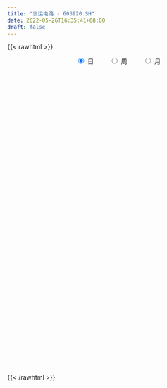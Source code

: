 ```yaml
---
title: "世运电路 - 603920.SH"
date: 2022-05-26T16:35:41+08:00
draft: false
---
```

{{< rawhtml >}}
    <div style="text-align: center">
        <label style="padding: 1rem;"><input style="margin-right: .5rem" type="radio" name="period" value="D" checked onclick="period_change(this)">日</label>
        <label style="padding: 1rem;"><input style="margin-right: .5rem" type="radio" name="period" value="W" onclick="period_change(this)">周</label>
        <label style="padding: 1rem;"><input style="margin-right: .5rem" type="radio" name="period" value="M" onclick="period_change(this)">月</label>
    </div>
    <div id="chart" style="height: 700px;"></div> 
    <script type="text/javascript">
        const D_v = [33326.0,23216.4,18009.42,19666.47,19107.69,30762.7,24983.65,41075.23,45403.71,41141.43,31459.09,29015.76,31168.48,29030.0,26326.19,68369.15,29305.7,54631.2,33809.95,32069.97,27053.36,37580.94,41169.48,78990.0,78457.23,51004.53,223050.65,292395.11,146400.59,110083.61,88919.59,89397.93,111469.98,63408.29,64048.67,62581.49,65158.04,88711.17,81144.14,63901.85,72620.6,84171.57,80054.33,42629.07,34310.21,40191.39,44589.99,49110.21,40695.53,46791.68,127608.06,351863.86,313255.12,165436.65,174815.93,140095.82,108191.59,76377.75,106663.2,80804.52,84882.96,76594.9,121137.41,83291.4,50801.42,115740.96,85500.1,44013.7,43875.6,56800.51,49056.14,41790.17,40466.03,66346.87,59200.79,83011.75,140339.16,175343.13,184434.47,269334.72,360366.01,182826.61,218499.08,194936.87,131217.29,227215.64,89162.35,115960.23,86245.03,88309.36,130862.98,64328.0,56324.07,38339.29,64413.63,46150.02,60509.45,119614.78,113822.38,85574.2,52441.38,144698.07,159511.95,101885.87,163431.64,77966.67,69630.01,127321.52,277232.63,147619.98,114928.75,96262.08,72215.84,335629.37,317446.63,222782.05,163783.78,118664.36,137868.25,189448.25,201817.14,161482.73,103769.11,165624.99,169419.6,192268.82,143059.72,144014.13,106565.45,139605.81,235942.5,164420.99,187746.95,143181.8,82457.37,122002.35,115267.4,109259.23,123812.36,96416.98,109049.45,61798.58,52683.31,35307.67,54357.14,47913.98,52502.74,37135.49,33188.85,93970.25,164872.49,193266.15,135272.18,120176.59,124734.67,146054.4,81153.71,75145.2,76613.62,60479.75,72486.33,65524.2,243478.86,197772.27,122945.68,171403.5,178104.28,102601.2,85887.71,78688.17,87222.03,84669.5,54721.62,112863.07,98294.31,87636.1,83281.74,105785.35,99736.32,71372.1,131670.6,114410.79,121028.39,48359.64,90158.4,53686.5,58607.14,68789.81,85903.17,77371.21,128842.28,56844.06,72483.18,85136.97,162515.82,94487.01,89434.28,74767.3,86773.91,91941.03,64023.42,50724.02,62918.72,71058.91,67092.5,45803.28,41872.4,30231.71,72622.25,72765.14,64343.84,98222.0,54024.04,66405.34,48388.41,29381.33,34644.53,44921.83,39778.4,60400.17,58615.24,47594.3,34109.44,57614.8,79119.82,54034.34,32860.29,39068.16,30856.08,57490.56,68706.17,87990.79,65065.54,64318.24,96633.49,89401.41,47053.74,71253.8,76567.37,124428.27,174172.03,90298.91,79341.84,69009.1,83656.15,56674.24,39491.02,66379.09,35209.39,47831.68]
const D_histogram = [0.0,-0.0052075214,-0.005346753,-0.0032342951,-0.0054936608,0.0043030591,0.0178207953,0.03623369,0.0632912304,0.0696027034,0.0785034981,0.0917002281,0.081136177,0.0645678458,0.0506309147,0.0654555871,0.0647320381,0.0645686002,0.0608268627,0.0440252976,0.0188676257,0.0025182261,0.0072509754,0.0212634666,0.0409474751,0.0337049597,0.1062529372,0.1794562519,0.1779862565,0.1612927019,0.14130839,0.1238160953,0.0459792112,-0.006354523,-0.0527090055,-0.0940420492,-0.104957776,-0.0883389579,-0.0717244566,-0.0602873825,-0.0806373348,-0.1196602124,-0.1661540144,-0.1883492244,-0.1924453988,-0.1756096251,-0.1512418343,-0.1211712803,-0.1079718182,-0.1128126206,-0.0320851534,0.0515292143,0.133090563,0.1500739476,0.1898046098,0.147465509,0.137894839,0.0986342523,0.0770594368,0.0636960137,0.0400802729,0.0335213855,0.0302627094,-0.0033726164,-0.021729523,-0.0952305808,-0.1488088731,-0.1835612507,-0.1870429902,-0.1664870123,-0.1596425517,-0.1524526718,-0.1508193145,-0.1447524337,-0.141638412,-0.1561700205,-0.1117207775,-0.024720828,0.0729575629,0.2211818476,0.3443116146,0.3717210657,0.396839405,0.4010697284,0.3540577235,0.2376567228,0.1388456765,0.0310341648,-0.0500343209,-0.141247669,-0.1730893533,-0.2103266941,-0.2395800351,-0.2336698277,-0.2661238121,-0.262241813,-0.2185983296,-0.1269338629,-0.0549972104,-0.0124729674,0.0055863245,0.0801041656,0.1412478449,0.1796326707,0.2198381954,0.2247528412,0.1812508914,0.2388195515,0.3472406767,0.3642737706,0.3133689876,0.283739475,0.3551434408,0.4961696787,0.5702018464,0.5983392882,0.5821085247,0.5241910206,0.4509209419,0.4346590293,0.2969990783,0.1931732451,0.1110891859,0.0805055986,-0.1014499621,-0.1962052148,-0.2098307563,-0.1790713662,-0.1874288727,-0.0592564534,-0.1373586315,-0.2618466912,-0.2091747403,-0.2009091193,-0.1764177225,-0.2377264307,-0.2297182208,-0.1749688555,-0.2867618238,-0.3292240607,-0.2914314677,-0.2882547607,-0.2730989724,-0.2544360316,-0.2837510844,-0.3147891022,-0.3534969818,-0.3769465909,-0.3651316712,-0.281222999,-0.0837710664,0.0464142525,0.1798383284,0.2370505891,0.1076618658,0.0542002266,0.0535599335,0.0112718614,-0.0593963483,-0.0616879716,-0.1440298363,-0.1455418973,-0.1189547783,-0.0509893672,-0.0517947478,0.0863362837,0.2639070038,0.3369486771,0.3277512736,0.2437687825,0.0631525124,-0.0072489829,-0.1063329934,-0.041183218,-0.0831855121,-0.1503902696,-0.133799193,-0.1967156746,-0.2144601534,-0.2496977742,-0.3521956822,-0.3681452857,-0.2662697726,-0.2229126868,-0.2448020233,-0.2324908114,-0.2358730837,-0.2566731176,-0.2171536312,-0.2237285642,-0.1606989691,-0.1080345854,-0.0375780179,-0.0419022424,-0.1304278536,-0.1997827854,-0.2836633399,-0.3511829374,-0.3511392373,-0.3245427373,-0.2819579906,-0.2571070863,-0.263871613,-0.2071712686,-0.1106398065,-0.0405380343,0.0279227864,0.0668137306,0.1513502099,0.1825005534,0.1449554078,0.167461142,0.1571210617,0.213807994,0.2005571964,0.1864661378,0.1606749229,0.091521839,0.0394502029,-0.0484149478,-0.1003915584,-0.1664873666,-0.1616454843,-0.1122266287,-0.0359262675,0.0060799217,0.0422442429,0.0376552027,0.0249082555,-0.0593490116,-0.1577101462,-0.1706890523,-0.1775840458,-0.1007656606,0.0470615495,0.1313453738,0.1844854842,0.2372353285,0.3598249334,0.4078995489,0.5015462719,0.5404850945,0.5463281891,0.5400868517,0.4864386655,0.4258402484,0.379684247,0.2681916486,0.1930946603,0.1462208717]
const D_fast = [0.0,-0.0065094017,-0.0079853215,-0.0066814374,-0.0103142184,0.0005582663,0.0185312014,0.0460025186,0.0888828666,0.1125950154,0.1411216846,0.1772434717,0.1869634648,0.1865370951,0.1852578927,0.2164464618,0.2319059224,0.2478846345,0.2593496126,0.253554372,0.2331136065,0.2173937634,0.2239392566,0.2432676144,0.2731884917,0.2743722162,0.3734834281,0.4915508057,0.5345773745,0.5582069953,0.5735497809,0.58701151,0.5206694287,0.4667470638,0.4072153299,0.342371774,0.3052166031,0.2997506817,0.2984340688,0.2947992973,0.2542900114,0.1853520807,0.0973197751,0.028037259,-0.0241702651,-0.0512368977,-0.0646795655,-0.0649018316,-0.078695324,-0.1117392816,-0.0390331027,0.0574635686,0.1722975581,0.2267994295,0.3139812442,0.3085085206,0.3334115604,0.3188095367,0.3164995804,0.3190601607,0.3054644882,0.3072859472,0.3115929485,0.2771144685,0.2533251812,0.1560164782,0.0652359676,-0.0154067227,-0.0656492097,-0.0867149849,-0.1197811622,-0.1507044502,-0.1867759215,-0.2168971492,-0.2491927304,-0.3027668441,-0.2862477954,-0.205428053,-0.0895102713,0.1140094752,0.3232171459,0.4435568634,0.5678850539,0.6723828094,0.7138852354,0.6568984155,0.5927987883,0.4927458178,0.3991687519,0.2726434865,0.1975294639,0.1077104495,0.0185620998,-0.0339451498,-0.1329300871,-0.1946085414,-0.2056146403,-0.1456836394,-0.0874962894,-0.0480902883,-0.0286344152,0.0659094673,0.1623651078,0.2456581013,0.3408231748,0.401926031,0.403736804,0.521010352,0.7162416463,0.8243431829,0.8517806468,0.8930860029,1.0532758289,1.3183444865,1.5349271159,1.7126493797,1.8419457473,1.9150759983,1.9545361551,2.0469389999,1.9835288184,1.9279962965,1.8736845338,1.8632273461,1.6559092949,1.5121027385,1.4460195079,1.4320110565,1.3767963318,1.4901546377,1.3777128017,1.1877630693,1.1881413351,1.1461796762,1.1265666424,1.0058263265,0.9564049813,0.9674121326,0.7839287084,0.6591604563,0.6240951824,0.5552081993,0.5020892444,0.4571431773,0.3568903535,0.2471550601,0.120072935,0.0023866782,-0.0770813199,-0.0634783974,0.1130307686,0.2548196506,0.4332033086,0.5496782166,0.4472049597,0.4072933771,0.4200430674,0.3805729607,0.2950556639,0.2773420477,0.158992724,0.1210951886,0.1179436131,0.1731616823,0.1594076148,0.3191227173,0.5626701883,0.7199490309,0.7926894457,0.7696491503,0.6048210082,0.5326072672,0.4069400084,0.4617939793,0.3989953072,0.2941929823,0.2773342606,0.1652388604,0.0938793432,-0.0037827211,-0.1943295496,-0.3023154746,-0.2670074046,-0.2793784905,-0.3624683328,-0.4082798238,-0.4706303671,-0.5555986803,-0.5703676017,-0.6328746758,-0.6100198229,-0.5843640855,-0.5233020225,-0.5381018076,-0.6592343822,-0.7785350104,-0.9333313998,-1.0886467317,-1.176387841,-1.2309270253,-1.2588317762,-1.2982576434,-1.3709900734,-1.3660825462,-1.2972110357,-1.2372437721,-1.1618022548,-1.106207878,-0.9838338462,-0.9070583644,-0.9083646579,-0.8439936383,-0.8150534532,-0.7049145224,-0.6680260208,-0.635500545,-0.6211230292,-0.6673956533,-0.7096047388,-0.8095736264,-0.8866481266,-0.9943657764,-1.0299352652,-1.0085730668,-0.9412542724,-0.8977281028,-0.8510027209,-0.8461779604,-0.8526978437,-0.9517923637,-1.0895810348,-1.1452322041,-1.196523209,-1.144896239,-0.9853036415,-0.8681834738,-0.7689219923,-0.6568633159,-0.4443174776,-0.2942679749,-0.0752346839,0.0988254123,0.2412505542,0.3700309297,0.4379924099,0.483854055,0.5326191153,0.488174429,0.4613511058,0.4510325352]
const D_slow = [0.0,-0.0013018803,-0.0026385686,-0.0034471423,-0.0048205576,-0.0037447928,0.000710406,0.0097688286,0.0255916362,0.042992312,0.0626181865,0.0855432436,0.1058272878,0.1219692493,0.1346269779,0.1509908747,0.1671738842,0.1833160343,0.19852275,0.2095290744,0.2142459808,0.2148755373,0.2166882812,0.2220041478,0.2322410166,0.2406672565,0.2672304908,0.3120945538,0.3565911179,0.3969142934,0.4322413909,0.4631954147,0.4746902175,0.4731015868,0.4599243354,0.4364138231,0.4101743791,0.3880896396,0.3701585255,0.3550866798,0.3349273461,0.305012293,0.2634737894,0.2163864834,0.1682751337,0.1243727274,0.0865622688,0.0562694487,0.0292764942,0.001073339,-0.0069479493,0.0059343543,0.039206995,0.0767254819,0.1241766344,0.1610430116,0.1955167214,0.2201752844,0.2394401436,0.2553641471,0.2653842153,0.2737645617,0.281330239,0.2804870849,0.2750547042,0.251247059,0.2140448407,0.168154528,0.1213937805,0.0797720274,0.0398613895,0.0017482216,-0.0359566071,-0.0721447155,-0.1075543185,-0.1465968236,-0.174527018,-0.180707225,-0.1624678343,-0.1071723724,-0.0210944687,0.0718357977,0.171045649,0.2713130811,0.3598275119,0.4192416926,0.4539531118,0.461711653,0.4492030727,0.4138911555,0.3706188172,0.3180371436,0.2581421349,0.1997246779,0.1331937249,0.0676332717,0.0129836893,-0.0187497765,-0.0324990791,-0.0356173209,-0.0342207398,-0.0141946984,0.0211172629,0.0660254305,0.1209849794,0.1771731897,0.2224859126,0.2821908004,0.3690009696,0.4600694123,0.5384116592,0.6093465279,0.6981323881,0.8221748078,0.9647252694,1.1143100915,1.2598372226,1.3908849778,1.5036152132,1.6122799706,1.6865297401,1.7348230514,1.7625953479,1.7827217475,1.757359257,1.7083079533,1.6558502642,1.6110824227,1.5642252045,1.5494110911,1.5150714332,1.4496097604,1.3973160754,1.3470887955,1.3029843649,1.2435527572,1.186123202,1.1423809882,1.0706905322,0.988384517,0.9155266501,0.8434629599,0.7751882168,0.7115792089,0.6406414378,0.5619441623,0.4735699168,0.3793332691,0.2880503513,0.2177446016,0.196801835,0.2084053981,0.2533649802,0.3126276275,0.3395430939,0.3530931506,0.3664831339,0.3693010993,0.3544520122,0.3390300193,0.3030225602,0.2666370859,0.2368983913,0.2241510495,0.2112023626,0.2327864335,0.2987631845,0.3830003538,0.4649381721,0.5258803678,0.5416684959,0.5398562501,0.5132730018,0.5029771973,0.4821808193,0.4445832519,0.4111334536,0.361954535,0.3083394966,0.2459150531,0.1578661325,0.0658298111,-0.000737632,-0.0564658037,-0.1176663096,-0.1757890124,-0.2347572833,-0.2989255627,-0.3532139705,-0.4091461116,-0.4493208538,-0.4763295002,-0.4857240046,-0.4961995652,-0.5288065286,-0.578752225,-0.64966806,-0.7374637943,-0.8252486036,-0.906384288,-0.9768737856,-1.0411505572,-1.1071184604,-1.1589112776,-1.1865712292,-1.1967057378,-1.1897250412,-1.1730216086,-1.1351840561,-1.0895589177,-1.0533200658,-1.0114547803,-0.9721745149,-0.9187225164,-0.8685832173,-0.8219666828,-0.7817979521,-0.7589174923,-0.7490549416,-0.7611586786,-0.7862565682,-0.8278784098,-0.8682897809,-0.8963464381,-0.905328005,-0.9038080245,-0.8932469638,-0.8838331631,-0.8776060992,-0.8924433521,-0.9318708887,-0.9745431518,-1.0189391632,-1.0441305784,-1.032365191,-0.9995288476,-0.9534074765,-0.8940986444,-0.804142411,-0.7021675238,-0.5767809558,-0.4416596822,-0.3050776349,-0.170055922,-0.0484462556,0.0580138065,0.1529348683,0.2199827804,0.2682564455,0.3048116634]
const D_data = [['2021-05-17', 11.2684, 11.4019, 11.224, 11.4389],['2021-05-18', 11.35, 11.3203, 11.2462, 11.4093],['2021-05-19', 11.3203, 11.3648, 11.261, 11.387],['2021-05-20', 11.3648, 11.3945, 11.2833, 11.4464],['2021-05-21', 11.4167, 11.3352, 11.3352, 11.4241],['2021-05-24', 11.3352, 11.5057, 11.1202, 11.5501],['2021-05-25', 11.4908, 11.6243, 11.4538, 11.6465],['2021-05-26', 11.5501, 11.7948, 11.5501, 11.9134],['2021-05-27', 11.7207, 12.0691, 11.7207, 12.2025],['2021-05-28', 12.0691, 11.9579, 11.8986, 12.1506],['2021-05-31', 11.9727, 12.0987, 11.9579, 12.1062],['2021-06-01', 12.0987, 12.2915, 12.0246, 12.373],['2021-06-02', 12.2915, 12.0839, 11.9727, 12.3434],['2021-06-03', 12.336, 12.0098, 12.0098, 12.373],['2021-06-04', 12.0987, 12.0246, 11.9727, 12.1284],['2021-06-07', 12.0617, 12.4546, 12.0617, 12.7363],['2021-06-08', 12.4398, 12.373, 12.2692, 12.4472],['2021-06-09', 12.6029, 12.4546, 12.3137, 12.8623],['2021-06-10', 12.3804, 12.4768, 12.3508, 12.5287],['2021-06-11', 12.4842, 12.3286, 12.2099, 12.551],['2021-06-15', 12.3582, 12.1655, 12.1062, 12.462],['2021-06-16', 12.158, 12.2025, 12.1284, 12.5213],['2021-06-17', 12.2, 12.47, 12.01, 12.54],['2021-06-18', 12.48, 12.68, 12.25, 12.79],['2021-06-21', 12.53, 12.9, 12.53, 13.08],['2021-06-22', 12.9, 12.66, 12.56, 12.97],['2021-06-23', 12.61, 13.93, 12.51, 13.93],['2021-06-24', 14.16, 14.49, 13.55, 15.2],['2021-06-25', 14.1, 13.94, 13.75, 14.17],['2021-06-28', 13.73, 13.89, 13.6, 14.38],['2021-06-29', 13.89, 13.93, 13.72, 14.07],['2021-06-30', 13.92, 14.03, 13.68, 14.1],['2021-07-01', 13.91, 13.15, 13.12, 13.92],['2021-07-02', 13.08, 13.2, 12.99, 13.36],['2021-07-05', 13.28, 13.05, 12.92, 13.38],['2021-07-06', 13.03, 12.88, 12.71, 13.08],['2021-07-07', 12.86, 13.1, 12.73, 13.13],['2021-07-08', 13.25, 13.44, 13.15, 13.48],['2021-07-09', 13.28, 13.52, 13.24, 13.67],['2021-07-12', 13.48, 13.53, 13.3, 13.56],['2021-07-13', 13.5, 13.1, 13.05, 13.53],['2021-07-14', 13.03, 12.67, 12.64, 13.18],['2021-07-15', 12.62, 12.27, 12.06, 12.76],['2021-07-16', 12.2, 12.28, 12.17, 12.37],['2021-07-19', 12.18, 12.31, 12.11, 12.51],['2021-07-20', 12.23, 12.48, 12.15, 12.49],['2021-07-21', 12.48, 12.57, 12.41, 12.68],['2021-07-22', 12.57, 12.69, 12.39, 12.73],['2021-07-23', 12.71, 12.51, 12.43, 12.87],['2021-07-26', 12.42, 12.22, 11.9, 12.51],['2021-07-27', 12.2, 13.44, 12.15, 13.44],['2021-07-28', 13.53, 13.93, 12.98, 13.94],['2021-07-29', 13.88, 14.43, 13.6, 14.96],['2021-07-30', 14.15, 14.01, 13.64, 14.29],['2021-08-02', 14.0, 14.6, 13.81, 14.79],['2021-08-03', 14.5, 13.72, 13.6, 14.51],['2021-08-04', 14.04, 14.13, 13.72, 14.13],['2021-08-05', 13.99, 13.75, 13.7, 13.99],['2021-08-06', 13.7, 13.91, 13.42, 14.32],['2021-08-09', 13.76, 14.01, 13.55, 14.04],['2021-08-10', 13.93, 13.86, 13.66, 14.21],['2021-08-11', 13.87, 14.06, 13.73, 14.08],['2021-08-12', 14.1, 14.14, 13.98, 14.54],['2021-08-13', 14.16, 13.71, 13.69, 14.19],['2021-08-16', 13.66, 13.79, 13.5, 13.8],['2021-08-17', 13.81, 12.84, 12.7, 13.92],['2021-08-18', 12.72, 12.68, 12.4, 12.94],['2021-08-19', 12.6, 12.57, 12.48, 12.76],['2021-08-20', 12.58, 12.73, 12.34, 12.79],['2021-08-23', 12.54, 12.95, 12.49, 13.04],['2021-08-24', 12.99, 12.73, 12.71, 13.0],['2021-08-25', 12.75, 12.65, 12.53, 12.79],['2021-08-26', 12.69, 12.48, 12.42, 12.72],['2021-08-27', 12.45, 12.43, 12.06, 12.45],['2021-08-30', 12.33, 12.29, 12.25, 12.51],['2021-08-31', 12.29, 11.9, 11.9, 12.33],['2021-09-01', 11.93, 12.59, 11.41, 13.06],['2021-09-02', 12.5, 13.4, 12.42, 13.58],['2021-09-03', 13.25, 14.03, 13.18, 14.03],['2021-09-06', 14.4, 15.43, 14.15, 15.43],['2021-09-07', 15.96, 16.07, 15.55, 16.6],['2021-09-08', 16.06, 15.57, 15.39, 16.1],['2021-09-09', 15.52, 16.01, 15.39, 16.37],['2021-09-10', 15.8, 16.18, 15.41, 16.29],['2021-09-13', 15.85, 15.77, 15.51, 16.25],['2021-09-14', 15.76, 14.75, 14.25, 15.95],['2021-09-15', 14.7, 14.6, 14.21, 14.7],['2021-09-16', 14.63, 14.06, 13.83, 14.65],['2021-09-17', 14.06, 13.94, 13.61, 14.19],['2021-09-22', 13.68, 13.33, 13.3, 14.04],['2021-09-23', 13.6, 13.67, 13.5, 14.06],['2021-09-24', 13.8, 13.31, 13.23, 13.8],['2021-09-27', 13.36, 13.09, 12.81, 13.51],['2021-09-28', 13.09, 13.31, 12.88, 13.37],['2021-09-29', 13.15, 12.58, 12.53, 13.25],['2021-09-30', 12.6, 12.76, 12.59, 13.04],['2021-10-08', 12.9, 13.2, 12.89, 13.3],['2021-10-11', 13.3, 14.03, 13.07, 14.05],['2021-10-12', 14.0, 14.15, 13.63, 14.23],['2021-10-13', 14.0, 14.06, 13.84, 14.42],['2021-10-14', 14.06, 13.91, 13.68, 14.18],['2021-10-15', 13.79, 14.9, 13.53, 15.2],['2021-10-18', 14.9, 15.19, 14.6, 15.76],['2021-10-19', 15.16, 15.31, 14.85, 15.44],['2021-10-20', 15.31, 15.72, 14.93, 16.38],['2021-10-21', 15.82, 15.6, 15.21, 15.96],['2021-10-22', 15.58, 15.08, 15.06, 15.58],['2021-10-25', 15.18, 16.59, 15.01, 16.59],['2021-10-26', 17.26, 17.96, 16.0, 18.25],['2021-10-27', 17.57, 17.5, 17.12, 18.38],['2021-10-28', 17.32, 16.9, 16.85, 18.1],['2021-10-29', 16.89, 17.27, 16.6, 17.5],['2021-11-01', 17.75, 19.0, 17.75, 19.0],['2021-11-02', 20.8, 20.9, 20.0, 20.9],['2021-11-03', 20.67, 21.2, 19.9, 21.8],['2021-11-04', 21.19, 21.52, 20.6, 22.75],['2021-11-05', 21.62, 21.64, 21.03, 22.17],['2021-11-08', 21.05, 21.55, 20.72, 21.64],['2021-11-09', 21.55, 21.6, 20.92, 21.89],['2021-11-10', 21.28, 22.65, 21.05, 22.9],['2021-11-11', 22.23, 21.24, 21.06, 22.4],['2021-11-12', 21.1, 21.45, 20.53, 21.52],['2021-11-15', 21.45, 21.59, 21.0, 21.8],['2021-11-16', 21.25, 22.26, 20.81, 22.31],['2021-11-17', 21.83, 20.03, 20.03, 22.26],['2021-11-18', 20.3, 20.5, 19.19, 20.56],['2021-11-19', 20.6, 21.3, 20.0, 21.33],['2021-11-22', 21.41, 21.98, 20.51, 22.32],['2021-11-23', 21.71, 21.63, 21.15, 22.8],['2021-11-24', 21.45, 23.79, 21.23, 23.79],['2021-11-25', 24.5, 21.48, 21.41, 24.77],['2021-11-26', 20.58, 20.4, 19.8, 20.97],['2021-11-29', 19.78, 22.44, 19.65, 22.44],['2021-11-30', 22.96, 22.08, 21.43, 23.0],['2021-12-01', 21.99, 22.41, 21.67, 22.45],['2021-12-02', 22.41, 21.25, 20.96, 22.6],['2021-12-03', 21.52, 21.96, 21.0, 22.66],['2021-12-06', 22.28, 22.72, 21.7, 23.47],['2021-12-07', 22.69, 20.45, 20.45, 22.72],['2021-12-08', 20.41, 20.8, 19.42, 21.13],['2021-12-09', 20.59, 21.68, 20.54, 21.85],['2021-12-10', 21.73, 21.25, 20.81, 21.73],['2021-12-13', 21.0, 21.34, 20.0, 21.4],['2021-12-14', 21.19, 21.37, 20.9, 21.58],['2021-12-15', 21.21, 20.62, 20.49, 21.96],['2021-12-16', 20.51, 20.28, 20.16, 21.18],['2021-12-17', 20.28, 19.8, 19.7, 20.65],['2021-12-20', 19.8, 19.59, 19.36, 20.13],['2021-12-21', 19.6, 19.75, 19.56, 20.01],['2021-12-22', 19.87, 20.69, 19.74, 21.25],['2021-12-23', 21.4, 22.76, 20.41, 22.76],['2021-12-24', 22.48, 22.82, 22.25, 24.0],['2021-12-27', 23.0, 23.7, 23.0, 24.15],['2021-12-28', 23.59, 23.47, 23.1, 25.0],['2021-12-29', 23.58, 21.12, 21.12, 23.61],['2021-12-30', 21.01, 21.69, 20.52, 22.04],['2021-12-31', 21.81, 22.3, 21.7, 22.73],['2022-01-04', 22.83, 21.74, 21.17, 22.9],['2022-01-05', 21.71, 21.11, 20.38, 21.72],['2022-01-06', 21.15, 21.77, 20.37, 22.06],['2022-01-07', 21.52, 20.5, 20.17, 21.86],['2022-01-10', 20.3, 21.21, 19.96, 21.32],['2022-01-11', 21.02, 21.56, 20.72, 23.33],['2022-01-12', 21.66, 22.3, 20.6, 22.3],['2022-01-13', 22.01, 21.61, 20.9, 22.15],['2022-01-14', 21.35, 23.77, 20.8, 23.77],['2022-01-17', 24.35, 25.3, 23.29, 25.32],['2022-01-18', 25.0, 24.96, 24.55, 25.65],['2022-01-19', 24.94, 24.43, 23.89, 25.14],['2022-01-20', 24.43, 23.54, 23.09, 24.49],['2022-01-21', 23.25, 21.81, 21.6, 23.49],['2022-01-24', 21.56, 22.61, 21.4, 22.98],['2022-01-25', 22.55, 21.82, 21.78, 23.4],['2022-01-26', 22.0, 23.8, 21.79, 24.0],['2022-01-27', 23.99, 22.54, 22.48, 24.22],['2022-01-28', 22.8, 21.9, 21.6, 23.75],['2022-02-07', 22.49, 22.76, 22.27, 23.43],['2022-02-08', 22.7, 21.56, 21.1, 23.6],['2022-02-09', 22.09, 21.79, 20.41, 22.13],['2022-02-10', 21.65, 21.28, 20.95, 22.27],['2022-02-11', 21.1, 19.85, 19.2, 21.11],['2022-02-14', 19.44, 20.34, 18.8, 20.7],['2022-02-15', 20.34, 21.8, 20.3, 22.06],['2022-02-16', 21.76, 21.26, 21.11, 22.0],['2022-02-17', 21.26, 20.3, 20.19, 21.44],['2022-02-18', 20.0, 20.49, 19.86, 20.7],['2022-02-21', 20.41, 20.1, 19.88, 21.14],['2022-02-22', 19.88, 19.58, 19.41, 20.01],['2022-02-23', 19.58, 20.15, 19.58, 20.6],['2022-02-24', 20.03, 19.43, 19.0, 20.24],['2022-02-25', 19.7, 20.24, 19.67, 21.13],['2022-02-28', 20.15, 20.25, 19.77, 20.33],['2022-03-01', 20.34, 20.68, 20.13, 20.76],['2022-03-02', 20.65, 19.82, 19.5, 20.65],['2022-03-03', 19.88, 18.37, 18.04, 20.01],['2022-03-04', 17.94, 17.97, 17.7, 18.25],['2022-03-07', 17.97, 17.09, 16.9, 17.97],['2022-03-08', 17.27, 16.53, 16.4, 17.36],['2022-03-09', 16.68, 16.8, 16.23, 17.0],['2022-03-10', 17.3, 16.81, 16.57, 17.48],['2022-03-11', 16.5, 16.82, 16.18, 16.97],['2022-03-14', 16.57, 16.42, 16.3, 16.87],['2022-03-15', 16.34, 15.71, 15.71, 16.55],['2022-03-16', 15.86, 16.29, 15.28, 16.41],['2022-03-17', 16.48, 16.91, 16.48, 17.12],['2022-03-18', 16.94, 16.8, 16.55, 17.06],['2022-03-21', 16.85, 16.98, 16.71, 17.51],['2022-03-22', 16.93, 16.77, 16.66, 17.04],['2022-03-23', 16.83, 17.6, 16.65, 18.04],['2022-03-24', 17.8, 17.22, 17.13, 18.15],['2022-03-25', 17.26, 16.32, 16.24, 17.4],['2022-03-28', 16.38, 17.01, 16.33, 17.43],['2022-03-29', 17.05, 16.62, 16.5, 17.12],['2022-03-30', 16.69, 17.6, 16.5, 17.63],['2022-03-31', 17.49, 16.88, 16.8, 17.52],['2022-04-01', 16.85, 16.83, 16.46, 17.1],['2022-04-06', 16.83, 16.6, 16.28, 16.87],['2022-04-07', 16.57, 15.79, 15.75, 16.57],['2022-04-08', 15.83, 15.62, 15.53, 16.05],['2022-04-11', 15.65, 14.68, 14.41, 15.68],['2022-04-12', 14.73, 14.58, 14.11, 14.77],['2022-04-13', 14.41, 13.86, 13.85, 14.6],['2022-04-14', 13.98, 14.33, 13.98, 14.37],['2022-04-15', 14.36, 14.8, 13.72, 14.85],['2022-04-18', 14.9, 15.29, 13.92, 15.48],['2022-04-19', 15.03, 15.04, 14.84, 15.5],['2022-04-20', 15.03, 15.07, 14.79, 15.25],['2022-04-21', 15.02, 14.55, 14.45, 15.44],['2022-04-22', 14.57, 14.3, 14.17, 14.72],['2022-04-25', 13.7, 13.0, 12.95, 14.1],['2022-04-26', 13.01, 12.11, 12.02, 13.18],['2022-04-27', 11.95, 12.61, 11.77, 12.88],['2022-04-28', 12.83, 12.35, 12.04, 12.83],['2022-04-29', 12.5, 13.33, 12.48, 13.51],['2022-05-05', 13.47, 14.66, 13.28, 14.66],['2022-05-06', 14.0, 14.42, 14.0, 15.3],['2022-05-09', 14.42, 14.39, 14.0, 14.59],['2022-05-10', 14.07, 14.71, 14.07, 14.79],['2022-05-11', 14.8, 16.18, 14.8, 16.18],['2022-05-12', 16.03, 15.91, 15.75, 16.84],['2022-05-13', 15.94, 17.14, 15.64, 17.32],['2022-05-16', 17.14, 17.16, 16.91, 17.72],['2022-05-17', 17.18, 17.25, 16.76, 17.6],['2022-05-18', 17.5, 17.5, 17.21, 17.66],['2022-05-19', 17.0, 17.14, 16.73, 17.34],['2022-05-20', 17.13, 17.11, 16.89, 17.48],['2022-05-23', 17.38, 17.34, 16.92, 17.43],['2022-05-24', 17.34, 16.38, 16.34, 17.79],['2022-05-25', 16.39, 16.55, 16.25, 16.99],['2022-05-26', 16.55, 16.75, 16.15, 16.91]]
const W_v = [158215.54,210440.17,130924.03,110118.76,111252.09,171436.58,237591.78,472813.54,214950.93,149063.76,216690.68,345321.09,278280.18,150805.49,107436.52,127710.19,243774.3,845535.51,353700.67,242956.94,226681.99,129349.62,100424.75,390152.75,395227.63,311804.3,202631.88,146528.14,107394.94,100546.96,40465.83,23673.56,127899.4,121476.52,127015.13,117529.54,121828.56,327918.06,252109.66,288515.84,429756.82,127462.11,139888.29,147077.2,228453.04,176047.9,86449.62,108031.91,94056.2,115368.0,127989.04,87358.64,272791.43,153930.32,75074.88,60893.0,281862.43,184284.15,525421.3999999999,336225.28,247200.35,265814.98,129601.27,120360.04,101929.2,106081.97,133437.84,122604.19,178154.56,155368.52,86203.77,98471.25,71683.5,55962.27,125344.95,72603.12,140779.8,92421.07,109452.2,88010.94,234729.23,360879.94,324106.82,407636.31,343701.6699999999,194430.36,177677.02,240785.71,225165.14,166639.53,152403.78,53988.27,133965.45,131006.59,152029.59,182156.31,153429.21,303442.35,209148.0,275101.89,387711.82,146473.41,155033.84,160189.65,259709.93,359915.13,2243046.02,1658157.26,1372269.6300000001,1328979.8599999999,689185.0,561794.7000000001,416581.23,52399.3,222480.36,275840.64,287727.19,575380.23,773150.1100000001,366809.3,265791.25,227238.24,266582.35,339822.4,388453.07,880626.6399999999,1361482.4299999999,1833348.3100000001,1289688.8600000001,1008620.8100000001,1305195.8300000001,1007785.9299999999,1018168.8899999999,908286.4299999999,416528.8,363431.32,382689.21,287861.3,268686.27,206187.51,725191.86,394902.67,387196.96,642410.22,547837.12,608242.85,545183.46,524583.49,817104.46,429501.9,245102.06,511022.27,698523.5,536963.35,329301.12,213031.17,246232.86,177536.64,192492.55,233720.61,144636.68,135649.21,143455.1,134037.38,127758.13,62513.5,181207.86,101932.33,100964.86,321756.65,878081.1600000001,489449.42,328283.89,211724.21,241956.79,168040.83,158095.05,160723.35,397458.64,185741.61,234991.86,165151.88,160958.54,57684.24,46274.55,175771.73,192907.62,315063.54,317760.76,239412.96,297832.53,198753.64,401865.78,448289.37,385137.76,98446.86,176343.44,113325.98,183366.72,146999.52,218185.97,184793.78,791308.11,463279.4,361643.51,343377.42,208897.33,1004955.37,606144.2899999999,446711.1900000001,339931.78,254459.72,642329.3,1225963.29,649800.54,283500.34,205227.01,60509.45,516150.81,572426.14,763364.96,1111857.6699999999,809280.73,774142.24,790548.88,650655.87,500336.6,242764.84,522433.23,607391.5499999999,284724.9,801124.51,532503.39,438184.6,491846.11,427643.72,419513.61,471467.04,406939.94,297597.43,281835.34,296421.1200000001,119344.76,258333.95,235938.69,343571.3,186034.9,493475.21,378980.24,188911.18]
const W_histogram = [0.0,-0.0970475214,-0.1503966447,-0.1805879653,-0.2124645644,-0.1890865201,-0.1318704851,-0.0366479563,-0.0087295517,0.0028614961,0.0430248999,0.0798310723,0.0963906085,0.048481803,0.0227911782,-0.0019802606,0.0929731997,0.0792803797,0.0149261976,-0.0176236645,-0.0943461568,-0.1524943125,-0.2120696034,-0.1415529532,-0.1189493428,-0.093926632,-0.1157167828,-0.1273112566,-0.177974459,-0.262629393,-0.2782036053,-0.2550915293,-0.1997017483,-0.112661812,-0.0937040729,-0.1099730646,-0.0428059106,0.0424802209,0.0803932643,0.1289009688,0.1188307897,0.0597301042,0.0395878152,0.0391880763,0.0649681828,0.0246348919,0.0107746414,-0.0403804302,-0.1290300402,-0.1417954952,-0.1580427881,-0.1463766336,-0.0873900161,-0.0506105208,-0.0668513707,-0.0470293238,-0.0118280887,0.0024379362,0.0630407374,0.1120709081,0.1375436128,0.1802978696,0.1768654166,0.1114713358,0.071060833,0.0590511615,0.0806155068,0.0787748588,0.1080088247,0.0803573861,0.0695441003,0.0647407368,0.0462969523,0.0313904768,0.0441211943,0.06801385,0.0871693845,0.0760898078,0.0779161796,0.0457706155,0.0743423049,0.1226786747,0.1464408495,0.185570148,0.2035539536,0.2261950993,0.2199501528,0.2475395273,0.2157081453,0.1922845253,0.1398780981,0.0807197568,0.0229397534,-0.0251539976,-0.0407877379,-0.0055139758,0.0041246425,0.0245842808,0.025547223,0.0435757234,0.0568653002,0.0389486558,0.0181178765,0.0169456795,0.0285837959,0.0517559878,0.1449169078,0.2033475306,0.221160755,0.3532681116,0.3769682865,0.3584949064,0.2584604213,0.1579469138,0.0954827112,-0.0125346473,-0.0978916844,-0.1169761474,-0.1067271022,-0.1308700484,-0.1787131423,-0.197633242,-0.1626041248,-0.1203130838,-0.0865621039,0.1065410647,0.3482822685,0.5670990955,0.6389664303,0.8833387783,0.814159846,0.8284242267,0.772995174,0.4293294918,0.248084113,0.0493922226,-0.2242472904,-0.4570887183,-0.5995526762,-0.6714296757,-0.5651158737,-0.5603971283,-0.3248033393,-0.1437417824,-0.0645446992,-0.086639282,-0.1216368699,-0.0780834493,-0.0524183885,-0.050799771,-0.0182478208,0.0366736323,0.1337643077,0.0531248094,-0.0841797923,-0.1214016996,-0.154228743,-0.1656617389,-0.1499385326,-0.1758721688,-0.1679598469,-0.1927978043,-0.1541031259,-0.1439732328,-0.0951715,-0.0211666046,-0.0317075241,-0.0780609802,-0.0799058484,0.0997088833,0.4013998367,0.5783597797,0.5634102839,0.5407409759,0.4725115648,0.3654430347,0.1399379814,-0.081117535,-0.2530794511,-0.3941368805,-0.5089543289,-0.6976020899,-0.8652183644,-0.8944048921,-0.8256890257,-0.8354762192,-0.7761383067,-0.8139127124,-0.8169310234,-0.766820495,-0.6554242478,-0.5544291785,-0.4384442089,-0.283127929,-0.2582664322,-0.2430318606,-0.2269794375,-0.186602723,-0.0971950834,-0.0170037998,0.0683897776,0.1554366626,0.2965871249,0.3359380113,0.37630111,0.3147695217,0.2856924474,0.3588787843,0.3893990779,0.3843079124,0.3065093682,0.2299149904,0.2788201031,0.4382864061,0.3775323464,0.2838192243,0.1788191287,0.1350207775,0.2119809928,0.2631099598,0.4230419593,0.780944001,0.951379537,0.9957645068,0.9086838936,0.8986884882,0.7906181836,0.5777146061,0.5942125503,0.526361214,0.3263119687,0.3767023717,0.2467969834,0.1409592519,-0.081136225,-0.1926027512,-0.2852446748,-0.4894928102,-0.6803950956,-0.7792603293,-0.8428358766,-0.8158593163,-0.8414474784,-0.8718340986,-0.8812266437,-0.9049539449,-0.8028952085,-0.5214935557,-0.3167447631,-0.191111672]
const W_fast = [0.0,-0.1213094017,-0.2122576862,-0.2875959982,-0.3725887383,-0.3964823241,-0.3722339103,-0.2861733707,-0.2604373539,-0.2481309322,-0.1972113034,-0.1404473628,-0.0997901745,-0.1355785292,-0.1555713595,-0.1808378635,-0.0626411032,-0.0565138283,-0.117136461,-0.1540922393,-0.2544012708,-0.3506730046,-0.4632656963,-0.4281372844,-0.4352710098,-0.4337299569,-0.4844493034,-0.5278715914,-0.6230284085,-0.7733406908,-0.8584658044,-0.8991266107,-0.8936622668,-0.8347877835,-0.8392560626,-0.8830183205,-0.8265526442,-0.7306464574,-0.6726350979,-0.5919021513,-0.572264633,-0.6164327923,-0.6266781275,-0.6172808474,-0.5752586952,-0.6094332631,-0.6205998533,-0.6818500324,-0.8027571525,-0.8509714812,-0.9067294712,-0.9316574751,-0.8945183616,-0.8703914965,-0.9033451891,-0.8952804732,-0.8630362602,-0.8481607513,-0.7717977657,-0.694749868,-0.6348912601,-0.5470625359,-0.5062786348,-0.5438048816,-0.5664501761,-0.5636970572,-0.5219788352,-0.5041257686,-0.4478895965,-0.4554516885,-0.4488789494,-0.4374971286,-0.444366675,-0.4514255313,-0.4276645153,-0.3867683971,-0.3458205165,-0.3378776412,-0.3165722244,-0.3372751347,-0.2901178691,-0.2111118306,-0.1507394434,-0.065217608,0.003654686,0.0828446065,0.1315871983,0.2210614546,0.2431571089,0.2678046202,0.2503677175,0.2113893155,0.1593442505,0.1049620001,0.0791313253,0.1130265935,0.1236963723,0.1503020808,0.1576518287,0.18657426,0.2140801618,0.2059006814,0.1895993713,0.1926635942,0.2114476595,0.2475588484,0.3769489953,0.4862165008,0.5593199139,0.7797442983,0.8976865449,0.9688368914,0.9334175117,0.8723907325,0.8337972078,0.7226461875,0.6128162292,0.5644877294,0.548054999,0.4911945408,0.3986731613,0.3303447511,0.3247228371,0.3369356072,0.3490460611,0.5687844959,0.8975962667,1.2581878676,1.48979681,1.9550038525,2.0893648818,2.3107353192,2.44855506,2.2122217508,2.0929974002,1.9066535655,1.5769522298,1.2298386223,0.9374864954,0.697752077,0.6627869106,0.5274063739,0.6817993281,0.8269254394,0.8899863478,0.8462319445,0.7808251391,0.8048576974,0.817418161,0.8063368358,0.8343268308,0.898416692,1.0289484443,0.9615901484,0.8032405985,0.7356682664,0.6642840373,0.6114356066,0.5896741797,0.5197725013,0.4856948615,0.412657453,0.41282635,0.3869629348,0.4119717926,0.4806850368,0.4622172363,0.3963485352,0.3745272049,0.5790691574,0.98111007,1.302659958,1.4285630331,1.541078969,1.5909774491,1.5752696777,1.3847491197,1.1434142196,0.9081824407,0.6685907913,0.4265347606,0.0634864772,-0.3204343885,-0.5732221392,-0.7109285292,-0.9295847775,-1.0642814417,-1.3055340255,-1.5127850923,-1.6543796877,-1.7068395025,-1.7444517277,-1.7380778104,-1.6535435127,-1.6932486241,-1.7387720176,-1.7794644539,-1.7857384201,-1.7206295513,-1.6446892177,-1.5421981959,-1.4162921453,-1.2009949017,-1.0776595125,-0.9432211363,-0.9260603442,-0.8837143066,-0.7208082736,-0.5929382105,-0.501952398,-0.5031236001,-0.5222392303,-0.4036290918,-0.1345911874,-0.1009621604,-0.1237204764,-0.1840157899,-0.1940589467,-0.0641034832,0.0528029737,0.3184954631,0.871633505,1.2799139253,1.5732400218,1.713330382,1.9280070987,2.0175913399,1.949116414,2.1141674957,2.177906463,2.0594352098,2.2040012057,2.1357950633,2.0651971448,1.8228176116,1.6632003976,1.4992473053,1.1726259673,0.811624908,0.517944592,0.2436600755,0.0666718068,-0.169278225,-0.4176233698,-0.6473225759,-0.8972883632,-0.995953429,-0.8449251651,-0.7193625633,-0.6415073902]
const W_slow = [0.0,-0.0242618803,-0.0618610415,-0.1070080328,-0.1601241739,-0.207395804,-0.2403634252,-0.2495254143,-0.2517078022,-0.2509924282,-0.2402362032,-0.2202784352,-0.196180783,-0.1840603323,-0.1783625377,-0.1788576029,-0.155614303,-0.135794208,-0.1320626586,-0.1364685748,-0.160055114,-0.1981786921,-0.2511960929,-0.2865843312,-0.3163216669,-0.3398033249,-0.3687325206,-0.4005603348,-0.4450539495,-0.5107112978,-0.5802621991,-0.6440350814,-0.6939605185,-0.7221259715,-0.7455519897,-0.7730452559,-0.7837467335,-0.7731266783,-0.7530283622,-0.72080312,-0.6910954226,-0.6761628966,-0.6662659428,-0.6564689237,-0.640226878,-0.634068155,-0.6313744947,-0.6414696022,-0.6737271123,-0.7091759861,-0.7486866831,-0.7852808415,-0.8071283455,-0.8197809757,-0.8364938184,-0.8482511494,-0.8512081715,-0.8505986875,-0.8348385031,-0.8068207761,-0.7724348729,-0.7273604055,-0.6831440514,-0.6552762174,-0.6375110092,-0.6227482188,-0.6025943421,-0.5829006274,-0.5558984212,-0.5358090747,-0.5184230496,-0.5022378654,-0.4906636273,-0.4828160081,-0.4717857096,-0.4547822471,-0.4329899009,-0.413967449,-0.3944884041,-0.3830457502,-0.364460174,-0.3337905053,-0.2971802929,-0.250787756,-0.1998992676,-0.1433504927,-0.0883629545,-0.0264780727,0.0274489636,0.0755200949,0.1104896195,0.1306695587,0.136404497,0.1301159976,0.1199190632,0.1185405692,0.1195717298,0.1257178,0.1321046058,0.1429985366,0.1572148617,0.1669520256,0.1714814947,0.1757179146,0.1828638636,0.1958028605,0.2320320875,0.2828689702,0.3381591589,0.4264761868,0.5207182584,0.610341985,0.6749570903,0.7144438188,0.7383144966,0.7351808348,0.7107079137,0.6814638768,0.6547821013,0.6220645892,0.5773863036,0.5279779931,0.4873269619,0.4572486909,0.435608165,0.4622434312,0.5493139983,0.6910887721,0.8508303797,1.0716650743,1.2752050358,1.4823110925,1.675559886,1.7828922589,1.8449132872,1.8572613429,1.8011995202,1.6869273407,1.5370391716,1.3691817527,1.2279027843,1.0878035022,1.0066026674,0.9706672218,0.954531047,0.9328712265,0.902462009,0.8829411467,0.8698365495,0.8571366068,0.8525746516,0.8617430597,0.8951841366,0.908465339,0.8874203909,0.857069966,0.8185127802,0.7770973455,0.7396127124,0.6956446701,0.6536547084,0.6054552573,0.5669294759,0.5309361677,0.5071432926,0.5018516415,0.4939247604,0.4744095154,0.4544330533,0.4793602741,0.5797102333,0.7243001782,0.8651527492,1.0003379932,1.1184658844,1.209826643,1.2448111384,1.2245317546,1.1612618918,1.0627276717,0.9354890895,0.761088567,0.5447839759,0.3211827529,0.1147604965,-0.0941085583,-0.288143135,-0.4916213131,-0.6958540689,-0.8875591927,-1.0514152547,-1.1900225493,-1.2996336015,-1.3704155838,-1.4349821918,-1.495740157,-1.5524850163,-1.5991356971,-1.623434468,-1.6276854179,-1.6105879735,-1.5717288078,-1.4975820266,-1.4135975238,-1.3195222463,-1.2408298659,-1.169406754,-1.0796870579,-0.9823372885,-0.8862603104,-0.8096329683,-0.7521542207,-0.6824491949,-0.5728775934,-0.4784945068,-0.4075397007,-0.3628349186,-0.3290797242,-0.276084476,-0.210306986,-0.1045464962,0.090689504,0.3285343883,0.577475515,0.8046464884,1.0293186104,1.2269731563,1.3714018079,1.5199549454,1.6515452489,1.7331232411,1.827298834,1.8889980799,1.9242378929,1.9039538366,1.8558031488,1.7844919801,1.6621187775,1.4920200036,1.2972049213,1.0864959521,0.8825311231,0.6721692535,0.4542107288,0.2339040679,0.0076655817,-0.1930582205,-0.3234316094,-0.4026178002,-0.4503957182]
const W_data = [['2017-07-14', 15.5058, 14.8676, 14.7997, 15.5329],['2017-07-21', 14.4535, 13.3469, 13.0346, 14.7997],['2017-07-28', 13.313, 13.3809, 13.0686, 13.5709],['2017-08-04', 13.3809, 13.2994, 13.1568, 13.5302],['2017-08-11', 13.408, 12.9328, 12.9192, 13.4759],['2017-08-18', 13.021, 13.4148, 12.9396, 13.6388],['2017-08-25', 13.4487, 13.8968, 13.3809, 13.9579],['2017-09-01', 13.9308, 14.6843, 13.9308, 15.2478],['2017-09-08', 14.7658, 14.1208, 14.019, 14.7658],['2017-09-15', 14.0665, 13.9851, 13.924, 14.406],['2017-09-22', 13.924, 14.4671, 13.924, 14.5893],['2017-09-29', 14.4128, 14.6504, 13.632, 14.888],['2017-10-13', 14.7522, 14.5825, 14.2974, 14.9355],['2017-10-20', 14.5757, 13.7203, 13.4216, 14.6979],['2017-10-27', 13.6796, 13.8018, 13.5642, 14.0869],['2017-11-03', 13.7678, 13.6592, 13.1432, 13.89],['2017-11-10', 13.6864, 15.3632, 13.5777, 15.3632],['2017-11-17', 15.8859, 14.2702, 14.1208, 16.3001],['2017-11-24', 13.9851, 13.442, 12.9056, 14.4874],['2017-12-01', 13.3741, 13.5574, 12.9056, 13.7475],['2017-12-08', 13.4827, 12.6409, 12.1589, 13.4827],['2017-12-15', 12.5866, 12.3829, 12.3286, 12.797],['2017-12-22', 12.41, 11.8669, 11.6497, 12.4847],['2017-12-29', 11.8669, 13.3469, 11.4325, 13.3469],['2018-01-05', 13.4963, 12.8513, 12.702, 13.5709],['2018-01-12', 12.7834, 12.8785, 12.6748, 13.3605],['2018-01-19', 12.7766, 12.1656, 11.8805, 12.9192],['2018-01-26', 12.0638, 12.0502, 11.8941, 12.4779],['2018-02-02', 12.0842, 11.2084, 10.8622, 12.2539],['2018-02-09', 10.9165, 10.1697, 9.9864, 11.1677],['2018-02-14', 10.3055, 10.4684, 10.2444, 10.6382],['2018-02-23', 10.5431, 10.6721, 10.5092, 10.706],['2018-03-02', 10.74, 11.0115, 10.7128, 11.5139],['2018-03-09', 11.0591, 11.5682, 11.0048, 11.7447],['2018-03-16', 11.6904, 10.8147, 10.6653, 11.7244],['2018-03-23', 10.8011, 10.1901, 10.0475, 11.2627],['2018-03-30', 10.0815, 11.2016, 9.8303, 11.2695],['2018-04-04', 11.3781, 11.7312, 11.1405, 12.3422],['2018-04-13', 11.7244, 11.4121, 11.3374, 11.9959],['2018-04-20', 11.3374, 11.7583, 10.6314, 11.8941],['2018-04-27', 11.609, 11.127, 11.0862, 12.1521],['2018-05-04', 10.7128, 10.2987, 10.0815, 10.9369],['2018-05-11', 10.3191, 10.516, 10.3191, 10.8486],['2018-05-18', 10.5567, 10.6449, 10.4616, 11.0591],['2018-05-25', 10.6585, 10.9912, 10.6585, 11.5207],['2018-06-01', 11.0998, 10.0679, 9.9321, 11.2016],['2018-06-08', 10.1765, 10.1765, 10.0611, 10.4549],['2018-06-15', 10.129, 9.4297, 9.4026, 10.3394],['2018-06-22', 9.3551, 8.4182, 8.0516, 9.3551],['2018-06-29', 8.4861, 8.8866, 8.0788, 9.2261],['2018-07-06', 8.7848, 8.5396, 8.1805, 9.2464],['2018-07-13', 8.5466, 8.6452, 8.1735, 8.7508],['2018-07-20', 8.6522, 9.2225, 8.5537, 10.2503],['2018-07-27', 9.0465, 9.0324, 9.0042, 9.3562],['2018-08-03', 9.0113, 8.258, 8.1313, 9.0324],['2018-08-10', 8.2369, 8.5537, 8.1172, 8.5818],['2018-08-17', 8.4481, 8.7508, 8.3073, 9.4548],['2018-08-24', 8.7297, 8.4973, 8.3073, 8.9761],['2018-08-31', 8.5185, 9.1873, 8.5044, 10.1447],['2018-09-07', 9.145, 9.2929, 8.9057, 9.5745],['2018-09-14', 9.2577, 9.1873, 8.9409, 9.7153],['2018-09-21', 9.1521, 9.6097, 9.0324, 9.6801],['2018-09-28', 9.5393, 9.1802, 9.0183, 9.6167],['2018-10-12', 8.9409, 8.2369, 7.8004, 9.0465],['2018-10-19', 8.1805, 8.2439, 7.8356, 8.6452],['2018-10-26', 8.3213, 8.4199, 8.0609, 8.7015],['2018-11-02', 8.5607, 8.8353, 8.2298, 8.8353],['2018-11-09', 8.8705, 8.5748, 8.5396, 9.3492],['2018-11-16', 8.5748, 9.0324, 8.5325, 9.1662],['2018-11-23', 8.9831, 8.3213, 8.3143, 9.1169],['2018-11-30', 8.3284, 8.4129, 8.1876, 8.6945],['2018-12-07', 8.61, 8.4269, 8.3988, 8.7015],['2018-12-14', 8.3425, 8.1665, 8.1172, 8.5325],['2018-12-21', 8.1805, 8.082, 7.9623, 8.2017],['2018-12-28', 8.0538, 8.3847, 7.9341, 8.7437],['2019-01-04', 8.4129, 8.6029, 8.2369, 8.6311],['2019-01-11', 8.5889, 8.6593, 8.4481, 8.7297],['2019-01-18', 8.6663, 8.3073, 8.1946, 8.6733],['2019-01-25', 8.3354, 8.4481, 8.2439, 8.6241],['2019-02-01', 8.4481, 7.9341, 7.6666, 8.5114],['2019-02-15', 7.9341, 8.6804, 7.9341, 8.7789],['2019-02-22', 8.7226, 9.1662, 8.6593, 9.2084],['2019-03-01', 9.3281, 9.1169, 8.962, 9.5604],['2019-03-08', 9.1591, 9.5745, 9.145, 10.2644],['2019-03-15', 9.6449, 9.5886, 9.3633, 10.37],['2019-03-22', 9.5815, 9.9054, 9.5111, 10.011],['2019-03-29', 9.7505, 9.7505, 9.3703, 9.9687],['2019-04-04', 9.7927, 10.4122, 9.7857, 10.4474],['2019-04-12', 10.5038, 9.842, 9.7716, 10.5601],['2019-04-19', 9.9828, 9.9687, 9.666, 10.187],['2019-04-26', 10.025, 9.5463, 9.4407, 10.1729],['2019-04-30', 9.5463, 9.2647, 9.1591, 9.6167],['2019-05-10', 9.0113, 9.0253, 8.4481, 9.0676],['2019-05-17', 8.8916, 8.8775, 8.8493, 9.4266],['2019-05-24', 8.9479, 9.1028, 8.9197, 9.6942],['2019-05-31', 9.1028, 9.7927, 9.0746, 10.0884],['2019-06-06', 9.7857, 9.6097, 9.4759, 10.0673],['2019-06-14', 9.5886, 9.8561, 9.4548, 11.0388],['2019-06-21', 9.8138, 9.7084, 9.2499, 9.9758],['2019-06-28', 9.6429, 10.0213, 9.2936, 10.2251],['2019-07-05', 10.4143, 10.1087, 10.0213, 10.8219],['2019-07-12', 10.0868, 9.7666, 9.5774, 10.0868],['2019-07-19', 9.8976, 9.672, 9.6138, 10.2033],['2019-07-26', 9.6284, 9.8976, 9.1044, 9.9049],['2019-08-02', 9.8248, 10.1305, 9.7739, 10.247],['2019-08-09', 10.1596, 10.4289, 9.2863, 10.4289],['2019-08-16', 10.9456, 11.7316, 10.9456, 13.864],['2019-08-23', 11.7316, 11.8844, 11.5497, 12.9542],['2019-08-30', 11.506, 11.7971, 11.506, 13.4637],['2019-09-06', 11.8262, 13.9222, 11.6515, 14.4316],['2019-09-12', 14.0095, 13.3472, 13.1799, 14.4025],['2019-09-20', 13.3836, 13.209, 12.816, 13.7402],['2019-09-27', 12.9834, 12.2046, 11.8626, 13.3763],['2019-09-30', 12.1755, 11.9208, 11.899, 12.4375],['2019-10-11', 11.9354, 12.161, 11.6879, 12.4375],['2019-10-18', 12.2192, 11.2658, 11.2076, 12.4303],['2019-10-25', 11.2076, 11.0839, 10.7418, 11.6224],['2019-11-01', 11.0984, 11.6443, 10.8874, 11.8335],['2019-11-08', 11.7534, 11.9936, 11.5424, 13.2017],['2019-11-15', 11.8335, 11.5205, 11.1057, 11.979],['2019-11-22', 11.6297, 10.9893, 10.9602, 11.8335],['2019-11-29', 11.0548, 11.0984, 10.4871, 11.3022],['2019-12-06', 11.0766, 11.7462, 11.0766, 11.8335],['2019-12-13', 11.7462, 12.0009, 11.4914, 12.3065],['2019-12-20', 12.0081, 12.0809, 11.9499, 12.4666],['2019-12-27', 11.9354, 14.7664, 11.6952, 15.2394],['2020-01-03', 15.8653, 16.8114, 13.864, 16.8114],['2020-01-10', 18.4925, 18.2305, 18.1942, 22.306],['2020-01-17', 18.6745, 17.7721, 17.4373, 20.2246],['2020-01-23', 17.7721, 21.5419, 17.299, 22.7354],['2020-02-07', 19.3877, 18.9365, 17.8303, 22.6918],['2020-02-14', 18.9729, 20.6904, 18.5144, 21.4327],['2020-02-21', 20.6904, 20.574, 19.7589, 22.4516],['2020-02-28', 20.3775, 16.6076, 16.5712, 21.6947],['2020-03-06', 17.1389, 17.7502, 16.8696, 18.6963],['2020-03-13', 17.7138, 16.8842, 15.5742, 17.8303],['2020-03-20', 16.9642, 14.8537, 14.337, 17.0807],['2020-03-27', 14.3516, 13.9658, 13.4055, 14.8246],['2020-04-03', 13.733, 13.8858, 13.0998, 14.3079],['2020-04-10', 14.2206, 13.8858, 13.7402, 14.6281],['2020-04-17', 13.8057, 15.9017, 13.3181, 16.8987],['2020-04-24', 15.8435, 14.6427, 14.5772, 16.4475],['2020-04-30', 14.7082, 17.9831, 14.0823, 17.9831],['2020-05-08', 18.1578, 18.3834, 17.5392, 19.1039],['2020-05-15', 18.478, 17.8667, 17.5392, 19.0966],['2020-05-22', 17.692, 16.826, 16.7386, 18.3397],['2020-05-29', 16.9715, 16.5567, 16.0473, 17.7502],['2020-06-05', 16.7241, 17.6119, 16.6877, 18.4125],['2020-06-12', 17.7138, 17.6483, 17.2481, 19.1985],['2020-06-19', 17.35, 17.5028, 16.7386, 17.7429],['2020-06-24', 17.5392, 18.0777, 17.5392, 18.1578],['2020-07-03', 17.8303, 18.7254, 17.4227, 18.8855],['2020-07-10', 19.0529, 19.8606, 18.6308, 20.5958],['2020-07-17', 20.1942, 17.8812, 17.7107, 20.9652],['2020-07-24', 18.1259, 16.6951, 16.5246, 18.5262],['2020-07-31', 16.7989, 17.518, 16.3244, 17.8516],['2020-08-07', 17.6292, 17.3919, 16.873, 18.3112],['2020-08-14', 17.3326, 17.5254, 16.4801, 17.6218],['2020-08-21', 17.4735, 17.859, 16.9101, 18.0073],['2020-08-28', 17.8664, 17.2807, 16.7914, 18.3483],['2020-09-04', 17.3475, 17.6143, 17.0138, 17.733],['2020-09-11', 17.7552, 17.1028, 16.7618, 17.7774],['2020-09-18', 17.1992, 17.8812, 16.962, 18.2],['2020-09-25', 17.9035, 17.6143, 17.2363, 18.2],['2020-09-30', 17.3104, 18.2371, 17.1251, 18.7931],['2020-10-09', 18.6152, 18.9117, 18.3927, 18.9488],['2020-10-16', 19.0674, 18.074, 17.9554, 19.1489],['2020-10-23', 18.1852, 17.4957, 17.2214, 18.289],['2020-10-30', 17.6885, 17.9257, 17.2437, 18.0443],['2020-11-06', 17.5254, 20.7576, 17.2511, 20.7576],['2020-11-13', 21.6473, 23.8713, 20.98, 24.8128],['2020-11-20', 23.9009, 24.0937, 22.6332, 24.6126],['2020-11-27', 24.4644, 22.7, 22.3441, 25.4429],['2020-12-04', 22.7, 23.078, 22.3145, 23.9454],['2020-12-11', 22.2477, 22.8186, 21.5286, 24.5533],['2020-12-18', 22.6555, 22.3589, 22.3515, 24.064],['2020-12-25', 22.6332, 20.3499, 20.1794, 22.6851],['2020-12-31', 20.2016, 19.3936, 18.9413, 20.4759],['2021-01-08', 20.7947, 18.9784, 17.3104, 21.9438],['2021-01-15', 18.756, 18.415, 17.9628, 19.653],['2021-01-22', 18.7634, 17.8293, 17.0954, 19.0377],['2021-01-29', 17.8293, 15.7165, 15.6349, 18.1481],['2021-02-05', 15.9018, 14.4785, 14.3821, 17.0435],['2021-02-10', 14.7305, 15.0345, 14.219, 15.1086],['2021-02-19', 15.1827, 15.7091, 15.0493, 15.887],['2021-02-26', 16.2651, 14.219, 14.093, 16.2725],['2021-03-05', 14.4043, 14.5452, 13.9966, 15.2495],['2021-03-12', 14.5822, 12.6918, 12.5435, 14.9381],['2021-03-19', 12.6992, 12.2767, 11.9579, 12.7363],['2021-03-26', 12.2544, 12.3211, 11.9801, 12.5584],['2021-04-02', 12.3286, 12.8178, 11.9727, 13.1811],['2021-04-09', 12.9884, 12.6177, 12.3656, 13.0625],['2021-04-16', 12.6399, 12.8178, 11.4315, 13.1292],['2021-04-23', 13.0254, 13.5666, 12.7734, 14.0633],['2021-04-30', 13.5592, 12.0024, 11.9949, 14.2264],['2021-05-07', 11.8689, 11.5798, 11.4982, 12.0543],['2021-05-14', 11.6465, 11.2684, 11.0757, 11.6465],['2021-05-21', 11.2684, 11.3352, 11.224, 11.4464],['2021-05-28', 11.3352, 11.9579, 11.1202, 12.2025],['2021-06-04', 11.9727, 12.0246, 11.9579, 12.373],['2021-06-11', 12.0617, 12.3286, 12.0617, 12.8623],['2021-06-18', 12.3582, 12.68, 12.01, 12.79],['2021-06-25', 12.53, 13.94, 12.51, 15.2],['2021-07-02', 13.73, 13.2, 12.99, 14.38],['2021-07-09', 13.28, 13.52, 12.71, 13.67],['2021-07-16', 13.48, 12.28, 12.06, 13.56],['2021-07-23', 12.18, 12.51, 12.11, 12.87],['2021-07-30', 12.42, 14.01, 11.9, 14.96],['2021-08-06', 14.0, 13.91, 13.42, 14.79],['2021-08-13', 13.76, 13.71, 13.55, 14.54],['2021-08-20', 13.66, 12.73, 12.34, 13.92],['2021-08-27', 12.54, 12.43, 12.06, 13.04],['2021-09-03', 12.33, 14.03, 11.41, 14.03],['2021-09-10', 14.4, 16.18, 14.15, 16.6],['2021-09-17', 15.85, 13.94, 13.61, 16.25],['2021-09-24', 13.68, 13.31, 13.23, 14.06],['2021-09-30', 13.36, 12.76, 12.53, 13.51],['2021-10-08', 12.9, 13.2, 12.89, 13.3],['2021-10-15', 13.3, 14.9, 13.07, 15.2],['2021-10-22', 14.9, 15.08, 14.6, 16.38],['2021-10-29', 15.18, 17.27, 15.01, 18.38],['2021-11-05', 17.75, 21.64, 17.75, 22.75],['2021-11-12', 21.05, 21.45, 20.53, 22.9],['2021-11-19', 21.45, 21.3, 19.19, 22.31],['2021-11-26', 21.41, 20.4, 19.8, 24.77],['2021-12-03', 19.78, 21.96, 19.65, 23.0],['2021-12-10', 22.28, 21.25, 19.42, 23.47],['2021-12-17', 21.0, 19.8, 19.7, 21.96],['2021-12-24', 19.8, 22.82, 19.36, 24.0],['2021-12-31', 23.0, 22.3, 20.52, 25.0],['2022-01-07', 22.83, 20.5, 20.17, 22.9],['2022-01-14', 20.3, 23.77, 19.96, 23.77],['2022-01-21', 24.35, 21.81, 21.6, 25.65],['2022-01-28', 21.56, 21.9, 21.4, 24.22],['2022-02-11', 22.49, 19.85, 19.2, 23.6],['2022-02-18', 19.44, 20.49, 18.8, 22.06],['2022-02-25', 20.41, 20.24, 19.0, 21.14],['2022-03-04', 20.15, 17.97, 17.7, 20.76],['2022-03-11', 17.97, 16.82, 16.18, 17.97],['2022-03-18', 16.57, 16.8, 15.28, 17.12],['2022-03-25', 16.85, 16.32, 16.24, 18.15],['2022-04-01', 16.38, 16.83, 16.33, 17.63],['2022-04-08', 16.83, 15.62, 15.53, 16.87],['2022-04-15', 15.65, 14.8, 13.72, 15.68],['2022-04-22', 14.9, 14.3, 13.92, 15.5],['2022-04-29', 13.7, 13.33, 11.77, 14.1],['2022-05-06', 13.47, 14.42, 13.28, 15.3],['2022-05-13', 14.42, 17.14, 14.0, 17.32],['2022-05-20', 17.14, 17.11, 16.73, 17.72],['2022-05-27', 17.38, 16.75, 16.15, 17.79]]
const M_v = [705.3,2451189.0600000001,1026828.5399999999,752462.5699999998,976486.0800000001,1037087.3799999999,592352.27,1708131.9900000002,896324.6499999999,1122291.6200000003,290291.71,531439.0599999999,1298300.3799999999,800308.5399999999,422525.7299999999,673978.4299999999,1095626.8599999999,978841.8800000001,383308.21,620831.8799999999,351461.97,490839.93,894433.1900000001,1161155.3600000001,838982.4300000001,599157.9399999999,941121.45,994217.48,5748289.21,3048940.0899999989,1264171.8799999999,1730245.4399999999,2698801.0299999998,4669823.8400000008,4239437.0800000001,1547318.6300000001,1885357.27,2343673.6500000004,2175226.9100000001,2129906.4100000001,880394.1800000001,655124.98,446618.55,2071237.71,886873.6400000002,983343.99,440689.06,1212306.25,1584717.71,602942.0900000001,1598229.4200000004,2093751.8999999994,1789459.52,2864607.9399999999,1912451.3599999999,3816758.2700000005,2192653.3399999999,2056537.4000000001,1395847.5,1668035.4800000002,986570.0300000001,1247401.53]
const M_histogram = [0.0,-0.0909784615,-0.2192811256,-0.403606384,-0.414468682,-0.3991415427,-0.4396495883,-0.4422757905,-0.4191447611,-0.4832370485,-0.5338543557,-0.5154025529,-0.4716401717,-0.469130635,-0.5131996075,-0.5048385038,-0.435365596,-0.3540553437,-0.3056166829,-0.2540139428,-0.1926751963,-0.1666456561,-0.0316421341,0.1089463591,0.1784724828,0.2641049884,0.3356347075,0.3796875387,0.5157393515,0.5961795151,0.6022878113,0.5596411397,0.6922250461,1.2358894177,1.2028703886,0.9072485836,0.9783100597,0.8794022556,0.8629147937,0.7688448611,0.640009764,0.5859962676,0.4918985645,0.7090869965,0.5766085708,0.214980081,-0.1327110696,-0.4744271187,-0.7011486397,-0.8115632916,-0.7243358027,-0.6406791575,-0.6955647477,-0.6432849392,-0.2921758796,0.2476390754,0.5839457413,0.7341697211,0.6784402879,0.3852319899,-0.0538181973,-0.1163317397]
const M_fast = [0.0,-0.1137230769,-0.2968460224,-0.5820728768,-0.6965523453,-0.7810105917,-0.9314310344,-1.0446261842,-1.1262813451,-1.3111828946,-1.4952637907,-1.6056626262,-1.6798102879,-1.7945834099,-1.9669522842,-2.0848008065,-2.1241692977,-2.1313728814,-2.1593383913,-2.1712391368,-2.1580691894,-2.1737010633,-2.0466080748,-1.8787829918,-1.7646387474,-1.6129799947,-1.4575415987,-1.3185668828,-1.0535802321,-0.8240951897,-0.6674149407,-0.5701513274,-0.2645111595,0.5881255665,0.8558241346,0.7870144755,1.1026534666,1.2235962263,1.4228374629,1.5209787455,1.5521460895,1.6446316599,1.6735085979,2.067968779,2.0796424961,1.7717590266,1.3908901086,0.9305672798,0.5285585988,0.215253124,0.1213966623,0.044883518,-0.183893259,-0.2924346854,-0.0143695956,0.5873551282,1.0696482294,1.4034146395,1.5172952782,1.3203949778,0.8678902412,0.776293764]
const M_slow = [0.0,-0.0227446154,-0.0775648968,-0.1784664928,-0.2820836633,-0.381869049,-0.491781446,-0.6023503937,-0.707136584,-0.8279458461,-0.961409435,-1.0902600732,-1.2081701162,-1.3254527749,-1.4537526768,-1.5799623027,-1.6888037017,-1.7773175376,-1.8537217084,-1.9172251941,-1.9653939931,-2.0070554072,-2.0149659407,-1.9877293509,-1.9431112302,-1.8770849831,-1.7931763062,-1.6982544215,-1.5693195837,-1.4202747049,-1.269702752,-1.1297924671,-0.9567362056,-0.6477638512,-0.347046254,-0.1202341081,0.1243434068,0.3441939707,0.5599226691,0.7521338844,0.9121363254,1.0586353923,1.1816100334,1.3588817826,1.5030339253,1.5567789455,1.5236011781,1.4049943985,1.2297072385,1.0268164156,0.845732465,0.6855626756,0.5116714887,0.3508502539,0.277806284,0.3397160528,0.4857024881,0.6692449184,0.8388549904,0.9351629879,0.9217084385,0.8926255036]
const M_data = [['2017-04-28', 12.2878, 17.8411, 12.2878, 17.8411],['2017-05-31', 19.6266, 16.4155, 15.5533, 23.7475],['2017-06-30', 16.2254, 15.2206, 14.7997, 16.2661],['2017-07-31', 15.2274, 13.4012, 13.0346, 15.8181],['2017-08-31', 13.3944, 14.6843, 12.9192, 14.9084],['2017-09-29', 14.8812, 14.6504, 13.632, 15.2478],['2017-10-31', 14.7522, 13.4827, 13.1432, 14.9355],['2017-11-30', 13.4759, 13.408, 12.9056, 16.3001],['2017-12-29', 13.2858, 13.3469, 11.4325, 13.632],['2018-01-31', 13.4963, 11.6701, 11.5818, 13.5709],['2018-02-28', 11.6768, 10.9912, 9.9864, 11.8737],['2018-03-30', 10.964, 11.2016, 9.8303, 11.7447],['2018-04-27', 11.3781, 11.127, 10.6314, 12.3422],['2018-05-31', 10.7128, 10.1765, 9.9321, 11.5207],['2018-06-29', 10.224, 8.8866, 8.0516, 10.4549],['2018-07-31', 8.7848, 8.8212, 8.1735, 10.2503],['2018-08-31', 8.8564, 9.1873, 8.1172, 10.1447],['2018-09-28', 9.145, 9.1802, 8.9057, 9.7153],['2018-10-31', 8.9409, 8.5959, 7.8004, 9.0465],['2018-11-30', 8.5959, 8.4129, 8.1876, 9.3492],['2018-12-28', 8.61, 8.3847, 7.9341, 8.7437],['2019-01-31', 8.4129, 7.7511, 7.6666, 8.7297],['2019-02-28', 7.7581, 9.1873, 7.7581, 9.5604],['2019-03-29', 9.2225, 9.7505, 8.962, 10.37],['2019-04-30', 9.7927, 9.2647, 9.1591, 10.5601],['2019-05-31', 9.0113, 9.7927, 8.4481, 10.0884],['2019-06-28', 9.7857, 10.0213, 9.2499, 11.0388],['2019-07-31', 10.4143, 10.0286, 9.1044, 10.8219],['2019-08-30', 9.985, 11.7971, 9.2863, 13.864],['2019-09-30', 11.8262, 11.9208, 11.6515, 14.4316],['2019-10-31', 11.9354, 11.5133, 10.7418, 12.4375],['2019-11-29', 11.4769, 11.0984, 10.4871, 13.2017],['2019-12-31', 11.0766, 13.8931, 11.0766, 15.8726],['2020-01-23', 14.0896, 21.5419, 14.0896, 22.7354],['2020-02-28', 19.3877, 16.6076, 16.5712, 22.6918],['2020-03-31', 17.1389, 13.2381, 13.0998, 18.6963],['2020-04-30', 13.3036, 17.9831, 13.1871, 17.9831],['2020-05-29', 18.1578, 16.5567, 16.0473, 19.1039],['2020-06-30', 16.7241, 18.0413, 16.6877, 19.1985],['2020-07-31', 18.6599, 17.518, 16.3244, 20.9652],['2020-08-31', 17.6292, 17.1621, 16.4801, 18.3483],['2020-09-30', 17.2066, 18.2371, 16.7618, 18.7931],['2020-10-30', 18.6152, 17.9257, 17.2214, 19.1489],['2020-11-30', 17.5254, 22.826, 17.2511, 25.4429],['2020-12-31', 22.9668, 19.3936, 18.9413, 24.5533],['2021-01-29', 20.7947, 15.7165, 15.6349, 21.9438],['2021-02-26', 15.9018, 14.219, 14.093, 17.0435],['2021-03-31', 14.4043, 12.3879, 11.9579, 15.2495],['2021-04-30', 12.3879, 12.0024, 11.4315, 14.2264],['2021-05-31', 11.8689, 12.0987, 11.0757, 12.2025],['2021-06-30', 12.0987, 14.03, 11.9727, 15.2],['2021-07-30', 13.91, 14.01, 11.9, 14.96],['2021-08-31', 14.0, 11.9, 11.9, 14.79],['2021-09-30', 11.93, 12.76, 11.41, 16.6],['2021-10-29', 12.9, 17.27, 12.89, 18.38],['2021-11-30', 17.75, 22.08, 17.75, 24.77],['2021-12-31', 21.99, 22.3, 19.36, 25.0],['2022-01-28', 22.83, 21.9, 19.96, 25.65],['2022-02-28', 22.49, 20.25, 18.8, 23.6],['2022-03-31', 20.34, 16.88, 15.28, 20.76],['2022-04-29', 16.85, 13.33, 11.77, 17.1],['2022-05-31', 13.47, 16.75, 13.28, 17.79]]
        const D_a = [null,null,null,null,null,null,null,null,null,null,null,null,null,null,null,null,null,null,null,null,null,null,null,null,null,null,null,15.2,null,null,null,null,null,null,null,null,null,null,null,null,null,null,12.06,null,null,null,null,null,null,null,null,null,14.96,null,null,null,null,null,null,null,null,null,null,null,null,null,null,null,null,null,null,null,null,null,null,null,11.41,null,null,null,16.6,null,null,null,null,null,null,null,null,null,null,null,null,null,12.53,null,null,null,null,null,null,null,null,null,null,null,null,null,null,null,null,null,null,null,null,null,null,null,null,22.9,null,null,null,null,null,19.19,null,null,null,null,24.77,null,null,null,null,null,null,null,null,19.42,null,null,null,null,null,null,null,null,null,null,null,null,null,25.0,null,null,null,null,null,null,null,19.96,null,null,null,null,null,25.65,null,null,null,null,null,null,null,null,null,null,null,null,null,18.8,null,null,null,null,21.14,null,null,null,null,null,null,null,null,null,null,null,null,null,null,null,null,15.28,null,null,null,null,null,18.15,null,null,null,null,null,null,null,null,null,null,null,null,null,null,null,null,null,null,null,null,null,11.77,null,null,null,null,null,null,null,null,null,null,null,null,null,null,null,17.79,null,null]
const W_a = [null,null,null,null,12.9192,null,null,null,null,null,null,null,null,null,null,null,null,16.3001,null,null,null,null,null,null,null,null,null,null,null,null,null,null,null,null,null,null,9.8303,null,null,null,12.1521,null,null,null,null,null,null,null,8.0516,null,null,null,null,null,null,null,null,null,10.1447,null,null,null,null,null,null,null,null,null,null,null,null,null,null,null,null,null,null,null,null,7.6666,null,null,null,null,null,null,null,null,10.5601,null,null,null,8.4481,null,null,null,null,null,null,null,null,null,null,null,null,null,null,null,null,14.4316,null,null,null,null,null,null,null,null,null,null,null,10.4871,null,null,null,null,null,null,null,null,22.6918,null,null,null,null,null,null,null,13.0998,null,null,null,null,null,null,null,null,null,null,null,null,null,null,20.9652,null,null,null,16.4801,null,null,null,null,null,null,null,null,null,null,null,null,null,null,25.4429,null,null,null,null,null,null,null,null,null,null,null,null,null,null,null,null,null,null,null,null,null,null,null,11.0757,null,null,null,null,null,15.2,null,null,null,null,null,null,null,null,null,11.41,null,null,null,null,null,null,null,null,null,null,null,null,null,null,null,null,null,null,null,25.65,null,null,null,null,null,null,null,null,null,null,null,null,11.77,null,null,null,null]
const M_a = [null,23.7475,null,null,null,null,null,null,null,null,null,null,null,null,null,null,null,null,null,null,null,7.6666,null,null,null,null,null,null,null,null,null,null,null,22.7354,null,null,null,null,null,null,null,null,null,null,null,null,null,null,null,11.0757,null,null,null,null,null,null,null,25.65,null,null,null,null]
        const D_b = [[{ coord: ['2021-06-24', 14.96] }, { coord: ['2021-09-29', 12.06] }],[{ coord: ['2021-11-10', 22.9] }, { coord: ['2022-02-21', 19.42] }],[{ coord: ['2022-03-16', 17.79] }, { coord: ['2022-05-24', 15.28] }]]
const W_b = [[{ coord: ['2018-03-30', 10.1447] }, { coord: ['2019-05-10', 9.8303] }],[{ coord: ['2019-09-06', 14.4316] }, { coord: ['2020-04-03', 13.0998] }],[{ coord: ['2020-07-17', 20.9652] }, { coord: ['2021-05-14', 16.4801] }],[{ coord: ['2021-05-14', 15.2] }, { coord: ['2022-01-21', 11.41] }]]
const M_b = [[{ coord: ['2017-05-31', 22.7354] }, { coord: ['2021-05-31', 11.0757] }]]
    </script>
{{< /rawhtml >}}